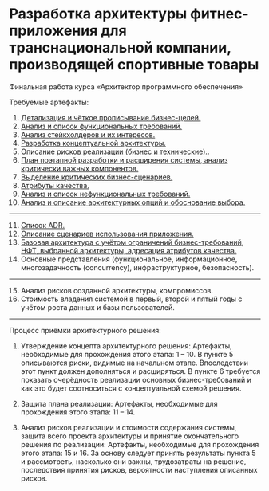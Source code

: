 # Разработка архитектуры фитнес-приложения для транснациональной компании, производящей спортивные товары
Финальная работа курса «Архитектор программного обеспечения» 

Требуемые артефакты:
1. [Детализация и чёткое прописывание бизнес-целей.](https://github.com/Kostyaura/architecture-fitness/blob/master/Детализация%20и%20чёткое%20прописывание%20бизнес-целей.md)
2. [Анализ и список функциональных требований.](https://github.com/Kostyaura/architecture-fitness/blob/master/Анализ%20и%20список%20функциональных%20требований.md)
3. [Анализ стейкхолдеров и их интересов.](https://github.com/Kostyaura/architecture-fitness/blob/master/Анализ%20стейкхолдеров%20и%20их%20интересов.md)
4. [Разработка концептуальной архитектуры.](https://github.com/Kostyaura/architecture-fitness/blob/master/Концептуальная%20архитектура.md)
5. [Описание рисков реализации (бизнес и технические).](https://github.com/Kostyaura/architecture-fitness/blob/master/Риски%20реализации.md).
6. [План поэтапной разработки и расширения системы, анализ критически важных компонентов.](https://github.com/Kostyaura/architecture-fitness/blob/master/План%20поэтапной%20разработки.md)
7. [Выделение критических бизнес-сценариев.](https://github.com/Kostyaura/architecture-fitness/blob/master/Критические%20бизнес-сценарии.md)
8. [Атрибуты качества.](https://github.com/Kostyaura/architecture-fitness/blob/master/Атрибуты%20качества.md)
9. [Анализ и список нефункциональных требований.](https://github.com/Kostyaura/architecture-fitness/blob/master/Нефункциональные%20требования.md)
10. [Анализ и описание архитектурных опций и обоснование выбора.](https://github.com/Kostyaura/architecture-fitness/blob/master/Архитектурные%20опции.md)

---
  
11. [Список ADR.](https://github.com/Kostyaura/architecture-fitness/blob/master/Список%20ADR.md)
12. [Описание сценариев использования приложения.](https://github.com/Kostyaura/architecture-fitness/blob/master/Сценарии%20использования.md)
13. [Базовая архитектура с учётом ограничений бизнес-требований, НФТ, выбранной архитектуры, адресация атрибутов качества.](https://github.com/Kostyaura/architecture-fitness/blob/master/Базовая%20архитектура.md)
14. Основные представления (функциональное, информационное, многозадачность (concurrency), инфраструктурное, безопасность).

---

15. Анализ рисков созданной архитектуры, компромиссов.
16. Стоимость владения системой в первый, второй и пятый годы с учётом роста данных и базы пользователей. 

---

Процесс приёмки архитектурного решения:

1. Утверждение концепта архитектурного решения:
  Артефакты, необходимые для прохождения этого этапа: 1 – 10.
  В пункте 5 описываются риски, видимые на начальном этапе. Впоследствии этот пункт должен дополняться и расширяться. 
  В пункте 6 требуется показать очерёдность реализации основных бизнес-требований и как это будет соотноситься с концептуальной схемой решения. 

2. Защита плана реализации:
  Артефакты, необходимые для прохождения этого этапа: 11 – 14.

3. Анализ рисков реализации и стоимости содержания системы, защита всего проекта архитектуры и принятие окончательного решения по реализации: 
  Артефакты, необходимые для прохождения этого этапа: 15 и 16.
  За основу следует принять результаты пункта 5 и рассмотреть, насколько они важны, трудозатраты на решение, последствия принятия рисков, вероятности наступления описанных рисков. 
